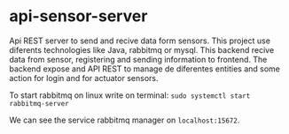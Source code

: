# api-sensor-server

Api REST server to send and recive data form sensors. This project use diferents technologies like Java, rabbitmq or mysql. This backend recive data from sensor, registering and sending information to frontend. The backend expose and API REST to manage de diferentes entities and some action for login and for actuator sensors.

To start rabbitmq on linux write on terminal:
```sudo systemctl start rabbitmq-server```

We can see the service rabbitmq manager on `localhost:15672`.
